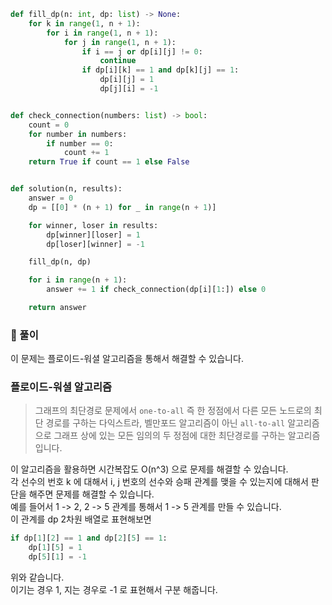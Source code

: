 ```py
def fill_dp(n: int, dp: list) -> None:
    for k in range(1, n + 1):
        for i in range(1, n + 1):
            for j in range(1, n + 1):
                if i == j or dp[i][j] != 0:
                    continue
                if dp[i][k] == 1 and dp[k][j] == 1:
                    dp[i][j] = 1
                    dp[j][i] = -1


def check_connection(numbers: list) -> bool:
    count = 0
    for number in numbers:
        if number == 0:
            count += 1
    return True if count == 1 else False


def solution(n, results):
    answer = 0
    dp = [[0] * (n + 1) for _ in range(n + 1)]

    for winner, loser in results:
        dp[winner][loser] = 1
        dp[loser][winner] = -1

    fill_dp(n, dp)

    for i in range(n + 1):
        answer += 1 if check_connection(dp[i][1:]) else 0

    return answer
```

### 📌 풀이

이 문제는 플로이드-워셜 알고리즘을 통해서 해결할 수 있습니다.

### 플로이드-워셜 알고리즘

> 그래프의 최단경로 문제에서 `one-to-all` 즉 한 정점에서 다른 모든 노드로의 최단 경로를 구하는 다익스트라, 벨만포드 알고리즘이 아닌 `all-to-all` 알고리즘으로 그래프 상에 있는 모든 임의의 두 정점에 대한 최단경로를 구하는 알고리즘 입니다.

이 알고리즘을 활용하면 시간복잡도 O(n^3) 으로 문제를 해결할 수 있습니다.  
각 선수의 번호 k 에 대해서 i, j 번호의 선수와 승패 관계를 맺을 수 있는지에 대해서 판단을 해주면 문제를 해결할 수 있습니다.  
예를 들어서 1 -> 2, 2 -> 5 관계를 통해서 1 -> 5 관계를 만들 수 있습니다.  
이 관계를 dp 2차원 배열로 표현해보면

```py
if dp[1][2] == 1 and dp[2][5] == 1:
    dp[1][5] = 1
    dp[5][1] = -1
```

위와 같습니다.  
이기는 경우 1, 지는 경우로 -1 로 표현해서 구분 해줍니다.
